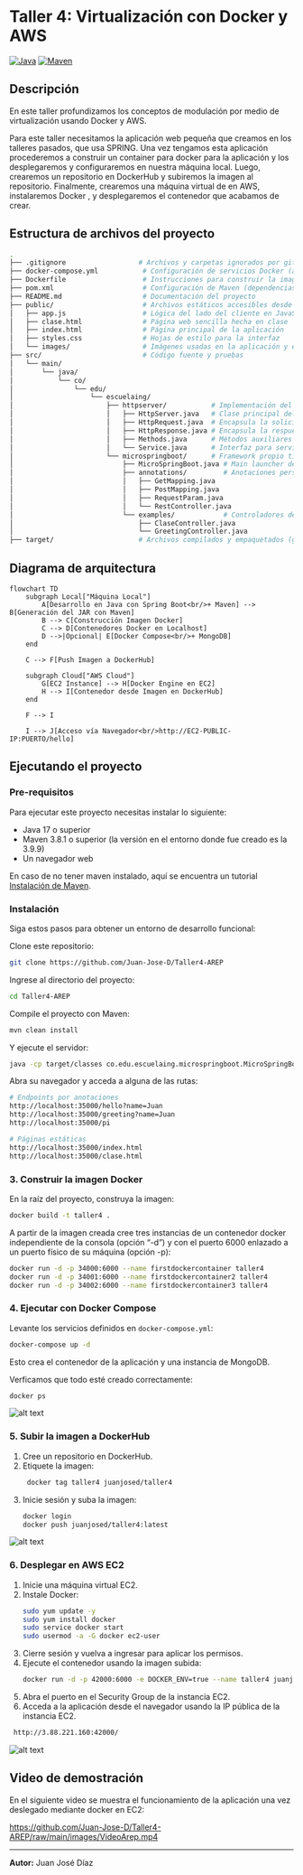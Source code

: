 # Taller 4: Virtualización con Docker y AWS

[![Java](https://img.shields.io/badge/Java-17%2B-blue.svg)](https://www.oracle.com/java/)
[![Maven](https://img.shields.io/badge/Maven-Build-brightgreen.svg)](https://maven.apache.org/)


## Descripción

En este taller profundizamos los conceptos de modulación por medio de virtualización usando Docker y AWS.


Para este taller necesitamos la aplicación web pequeña que creamos en los talleres pasados, que usa SPRING. Una vez tengamos esta aplicación procederemos a construir un container para docker para la aplicación y los desplegaremos y configuraremos en nuestra máquina local. Luego, crearemos un repositorio en DockerHub y subiremos la imagen al repositorio. Finalmente, crearemos una máquina virtual de en AWS, instalaremos Docker , y desplegaremos el contenedor que acabamos de crear.

## Estructura de archivos del proyecto

```bash
.
├── .gitignore                  # Archivos y carpetas ignorados por git
├── docker-compose.yml           # Configuración de servicios Docker (app y base de datos)
├── Dockerfile                   # Instrucciones para construir la imagen Docker de la app
├── pom.xml                      # Configuración de Maven (dependencias y build)
├── README.md                    # Documentación del proyecto
├── public/                      # Archivos estáticos accesibles desde el navegador
│   ├── app.js                   # Lógica del lado del cliente en JavaScript
│   ├── clase.html               # Página web sencilla hecha en clase
│   ├── index.html               # Página principal de la aplicación
│   ├── styles.css               # Hojas de estilo para la interfaz
│   └── images/                  # Imágenes usadas en la aplicación y el README
├── src/                         # Código fuente y pruebas
│   └── main/
│       └── java/
│           └── co/
│               └── edu/
│                   └── escuelaing/
│                       ├── httpserver/           # Implementación del servidor HTTP propio
│                       │   ├── HttpServer.java   # Clase principal del servidor
│                       │   ├── HttpRequest.java  # Encapsula la solicitud HTTP
│                       │   ├── HttpResponse.java # Encapsula la respuesta HTTP
│                       │   ├── Methods.java      # Métodos auxiliares
│                       │   └── Service.java      # Interfaz para servicios
│                       └── microspringboot/      # Framework propio tipo Spring
│                           ├── MicroSpringBoot.java # Main launcher del framework
│                           ├── annotations/         # Anotaciones personalizadas
│                           │   ├── GetMapping.java
│                           │   ├── PostMapping.java
│                           │   ├── RequestParam.java
│                           │   └── RestController.java
│                           └── examples/            # Controladores de ejemplo
│                               ├── ClaseController.java
│                               └── GreetingController.java
├── target/                     # Archivos compilados y empaquetados (generado por Maven)
```

## Diagrama de arquitectura

```mermaid
flowchart TD
    subgraph Local["Máquina Local"]
        A[Desarrollo en Java con Spring Boot<br/>+ Maven] --> B[Generación del JAR con Maven]
        B --> C[Construcción Imagen Docker]
        C --> D[Contenedores Docker en Localhost]
        D -->|Opcional| E[Docker Compose<br/>+ MongoDB]
    end

    C --> F[Push Imagen a DockerHub]

    subgraph Cloud["AWS Cloud"]
        G[EC2 Instance] --> H[Docker Engine en EC2]
        H --> I[Contenedor desde Imagen en DockerHub]
    end

    F --> I

    I --> J[Acceso vía Navegador<br/>http://EC2-PUBLIC-IP:PUERTO/hello]

```
## Ejecutando el proyecto

### Pre-requisitos

Para ejecutar este proyecto necesitas instalar lo siguiente:

- Java 17 o superior
- Maven 3.8.1 o superior (la versión en el entorno donde fue creado es la 3.9.9)
- Un navegador web
  
En caso de no tener maven instalado, aquí se encuentra un tutorial [Instalación de Maven](https://es.stackoverflow.com/questions/65317/como-instalar-maven-en-windows). 

### Instalación

Siga estos pasos para obtener un entorno de desarrollo funcional:

Clone este repositorio:

```bash
git clone https://github.com/Juan-Jose-D/Taller4-AREP
```

Ingrese al directorio del proyecto:

```bash
cd Taller4-AREP
```

Compile el proyecto con Maven:

```bash
mvn clean install
```

Y ejecute el servidor:

```bash
java -cp target/classes co.edu.escuelaing.microspringboot.MicroSpringBoot
```


Abra su navegador y acceda a alguna de las rutas:

```bash
# Endpoints por anotaciones
http://localhost:35000/hello?name=Juan
http://localhost:35000/greeting?name=Juan
http://localhost:35000/pi

# Páginas estáticas
http://localhost:35000/index.html
http://localhost:35000/clase.html
```

### 3. Construir la imagen Docker

En la raíz del proyecto, construya la imagen:

```sh
docker build -t taller4 .
```

A partir de la imagen creada cree tres instancias de un contenedor docker independiente de la consola (opción “-d”) y con el puerto 6000 enlazado a un puerto físico de su máquina (opción -p):


```sh
docker run -d -p 34000:6000 --name firstdockercontainer taller4
docker run -d -p 34001:6000 --name firstdockercontainer2 taller4
docker run -d -p 34002:6000 --name firstdockercontainer3 taller4
```



### 4. Ejecutar con Docker Compose

Levante los servicios definidos en `docker-compose.yml`:

```sh
docker-compose up -d
```

Esto crea el contenedor de la aplicación y una instancia de MongoDB.

Verficamos que todo esté creado correctamente:

```sh
docker ps
```

![alt text](/images/image.png)


### 5. Subir la imagen a DockerHub


1. Cree un repositorio en DockerHub.
2. Etiquete la imagen:
   ```sh
    docker tag taller4 juanjosed/taller4
   ```
3. Inicie sesión y suba la imagen:
   ```sh
   docker login
   docker push juanjosed/taller4:latest
   ```

![alt text](/images/image-1.png)

### 6. Desplegar en AWS EC2

1. Inicie una máquina virtual EC2.
2. Instale Docker:
   ```sh
   sudo yum update -y
   sudo yum install docker
   sudo service docker start
   sudo usermod -a -G docker ec2-user
   ```
3. Cierre sesión y vuelva a ingresar para aplicar los permisos.
4. Ejecute el contenedor usando la imagen subida:
   ```sh
   docker run -d -p 42000:6000 -e DOCKER_ENV=true --name taller4 juanjosed/taller4
   ```
5. Abra el puerto en el Security Group de la instancia EC2.
6. Acceda a la aplicación desde el navegador usando la IP pública de la instancia EC2.

  ```sh
   http://3.88.221.160:42000/
   ```
![alt text](/images/image-2.png)

## Video de demostración

En el siguiente video se muestra el funcionamiento de la aplicación una vez deslegado mediante docker en EC2:

https://github.com/Juan-Jose-D/Taller4-AREP/raw/main/images/VideoArep.mp4

---

**Autor:** Juan José Díaz